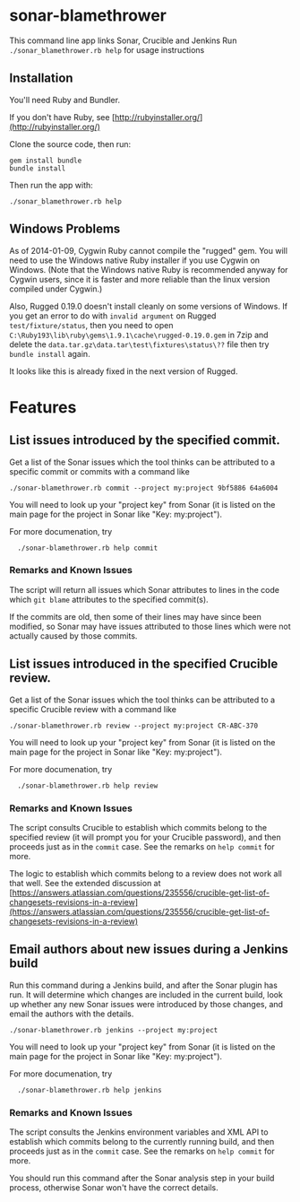 sonar-blamethrower
==================

This command line app links Sonar, Crucible and Jenkins
Run `./sonar_blamethrower.rb help` for usage instructions

Installation
------------

You'll need Ruby and Bundler.

If you don't have Ruby, see [http://rubyinstaller.org/](http://rubyinstaller.org/)

Clone the source code, then run:

    gem install bundle
    bundle install

Then run the app with:

    ./sonar_blamethrower.rb help


Windows Problems
----------------

As of 2014-01-09, Cygwin Ruby cannot compile the "rugged" gem. You will need to use the Windows native Ruby installer if you use Cygwin on Windows.
(Note that the Windows native Ruby is recommended anyway for Cygwin users, since it is faster and more reliable than the linux version compiled under Cygwin.)

Also, Rugged 0.19.0 doesn't install cleanly on some versions of Windows.
If you get an error to do with `invalid argument` on Rugged `test/fixture/status`, then you need to open `C:\Ruby193\lib\ruby\gems\1.9.1\cache\rugged-0.19.0.gem` in 7zip and delete the `data.tar.gz\data.tar\test\fixtures\status\??` file then try `bundle install` again.

It looks like this is already fixed in the next version of Rugged.

Features
======

List issues introduced by the specified commit.
------

Get a list of the Sonar issues which the tool thinks can be attributed to a specific commit or commits with a command like

    ./sonar-blamethrower.rb commit --project my:project 9bf5886 64a6004

You will need to look up your "project key" from Sonar (it is listed on the main page for the project in Sonar like "Key:   my:project").

For more documenation, try 

      ./sonar-blamethrower.rb help commit

### Remarks and Known Issues

The script will return all issues which Sonar attributes to lines in the code which `git blame` attributes to the specified commit(s). 

If the commits are old, then some of their lines may have since been modified, so Sonar may have issues attributed to those lines which were not actually caused by those commits.

List issues introduced in the specified Crucible review.
------

Get a list of the Sonar issues which the tool thinks can be attributed to a specific Crucible review with a command like

    ./sonar-blamethrower.rb review --project my:project CR-ABC-370

You will need to look up your "project key" from Sonar (it is listed on the main page for the project in Sonar like "Key:   my:project").

For more documenation, try 

      ./sonar-blamethrower.rb help review

### Remarks and Known Issues

The script consults Crucible to establish which commits belong to the specified review (it will prompt you for your Crucible password), and then proceeds just as in the `commit` case. See the remarks on `help commit` for more.

The logic to establish which commits belong to a review does not work all that well. See the extended discussion at [https://answers.atlassian.com/questions/235556/crucible-get-list-of-changesets-revisions-in-a-review](https://answers.atlassian.com/questions/235556/crucible-get-list-of-changesets-revisions-in-a-review)


Email authors about new issues during a Jenkins build
------

Run this command during a Jenkins build, and after the Sonar plugin has run. It will determine which changes are included in the current build, look up whether any new Sonar issues were introduced by those changes, and email the authors with the details.

    ./sonar-blamethrower.rb jenkins --project my:project

You will need to look up your "project key" from Sonar (it is listed on the main page for the project in Sonar like "Key:   my:project").

For more documenation, try 

      ./sonar-blamethrower.rb help jenkins

### Remarks and Known Issues

The script consults the Jenkins environment variables and XML API to establish which commits belong to the currently running build, and then proceeds just as in the `commit` case. See the remarks on `help commit` for more.

You should run this command after the Sonar analysis step in your build process, otherwise Sonar won't have the correct details.
